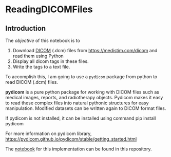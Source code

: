 # ReadingDICOMFiles

## Introduction

The *objective* of this notebook is to

1. Download [DICOM](https://www.dicomlibrary.com/dicom/) (.dcm) files from https://medistim.com/dicom and read them using Python
2. Display all dicom tags in these files.
3. Write the tags to a text file.

To accomplish this, I am going to use a `pydicom` package from python to read DICOM (.dcm) files.

**pydicom** is a pure python package for working with DICOM files such as medical images, reports, and radiotherapy objects. 
Pydicom makes it easy to read these complex files into natural pythonic structures for easy manipulation. 
Modified datasets can be written again to DICOM format files.

If pydicom is not installed, it can be installed using command pip install pydicom

For more information on pydicom library,\
https://pydicom.github.io/pydicom/stable/getting_started.html

The [notebook](https://github.com/pskshyam/ReadingDICOMFiles/blob/master/ReadingDICOMFiles.ipynb) for this implementation can be found in this repository.
